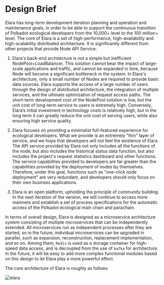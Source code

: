 # Design Brief

Elara has long-term development iteration planning and operation and maintenance goals, in order to be able to support the continuous transition of Polkadot ecological developers from the 10,000+ level to the 100 million+ level. The core of Elara is a set of high-performance, high-availability and high-scalability distributed architecture. It is significantly different from other projects that provide Node API Service:

1. Elara's back-end architecture is not a simple but inefficient NodePool+LoadBalancer. This solution cannot bear the impact of large-scale applications and traffic, and cannot be expanded in time, because Node will become a significant bottleneck in the system. In Elara's architecture, only a small number of Nodes are required to provide basic data sources. Elara supports the access of a large number of users through the design of distributed architecture, the integration of multiple services, and the ultimate optimization of request access paths. The short-term development cost of the NodePool solution is low, but the unit cost of long-term service to users is extremely high. Conversely, Elara’s initial investment in technology costs is relatively high, but in the long term it can greatly reduce the unit cost of serving users, while also ensuring high service quality.

2. Elara focuses on providing a minimalist full-featured experience for ecological developers. What we provide is an extremely "thin" layer of service, and we hope that developers will not feel the existence of Elara. The API service provided by Elara not only includes all the functions of the node, but also includes the historical status data function, but also includes the project's request statistics dashboard and other functions. The service capabilities provided to developers are far greater than the capabilities provided by the deployment of nodes by themselves. Therefore, under this goal, functions such as "one-click node deployment" are very redundant, and developers should only focus on their own business applications.

3. Elara is an open platform, upholding the principle of community building. In the next iteration of the version, we will continue to access more mainnets and establish a set of process specifications for the automatic access of the Polkadot ecological main chain and parachain.



In terms of overall design, Elara is designed as a microservice architecture system consisting of multiple microservices that can be independently extended. All microservices run as independent processes after they are started, so in the future, individual microservices can be upgraded in parallel, such as expansion, reconstruction, replacement implementation, and so on. Among them, `Redis` is used as a storage container for high-speed data access, and is decoupled from the use of `kafka` for architecture. In the future, it will be easy to add more complex functional modules based on this design to let Elara play a more powerful effect.

The core architecture of Elara is roughly as follows

![elara](https://user-images.githubusercontent.com/21072025/111115173-35923280-859f-11eb-8172-737c07aab4e7.png)